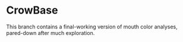 # CrowBase
This branch contains a final-working version of mouth color analyses, pared-down after much exploration. 
